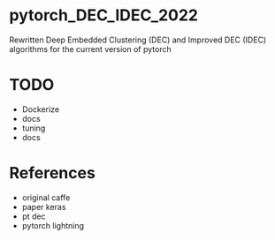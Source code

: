 # pytorch_DEC_IDEC_2022
Rewritten Deep Embedded Clustering (DEC) and Improved DEC (IDEC) algorithms for the current version of pytorch

# TODO
* Dockerize
* docs
* tuning
* docs

# References
- original caffe
- paper keras
- pt dec
- pytorch lightning